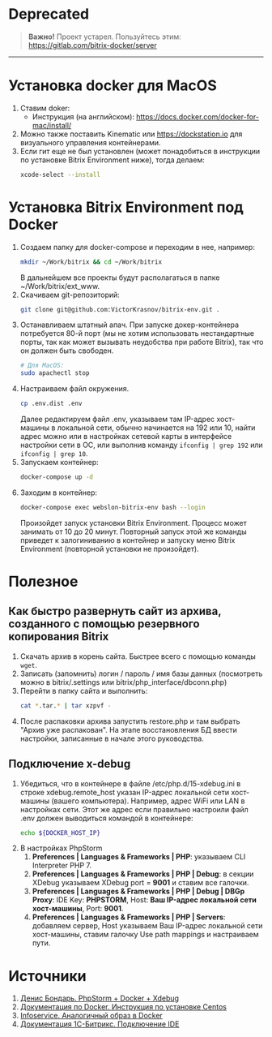 # Deprecated

> **Важно!** Проект устарел. Пользуйтесь этим: https://gitlab.com/bitrix-docker/server

---

# Установка docker для MacOS

1.  Ставим doker:
    - Инструкция (на английском): https://docs.docker.com/docker-for-mac/install/
1.  Можно также поставить Kinematic или https://dockstation.io для визуального управления контейнерами.
1.  Если гит еще не был установлен (может понадобиться в инструкции по установке Bitrix Environment ниже), тогда делаем:
    ```bash
    xcode-select --install
    ```

# Установка Bitrix Environment под Docker

1.  Создаем папку для docker-compose и переходим в нее, например:
    ```bash
    mkdir ~/Work/bitrix && cd ~/Work/bitrix
    ```
    В дальнейшем все проекты будут располагаться в папке ~/Work/bitrix/ext_www.
1.  Скачиваем git-репозиторий:
    ```bash
    git clone git@github.com:VictorKrasnov/bitrix-env.git .
    ```
1.  Останавливаем штатный апач. При запуске докер-контейнера потребуется 80-й порт (мы не хотим использовать нестандартные порты, так как может вызывать неудобства при работе Bitrix), так что он должен быть свободен.
    ```bash
    # Для MacOS:
    sudo apachectl stop
    ```
1.  Настраиваем файл окружения.
    ```bash
    cp .env.dist .env
    ```
    Далее редактируем файл .env, указываем там IP-адрес хост-машины в локальной сети, обычно начинается на 192 или 10, найти адрес можно или в настройках сетевой карты в интерфейсе настройки сети в ОС, или выполнив команду `ifconfig | grep 192` или `ifconfig | grep 10`.
1.  Запускаем контейнер:
    ```bash
    docker-compose up -d
    ```
1.  Заходим в контейнер:
    ```bash
    docker-compose exec webslon-bitrix-env bash --login
    ```
    Произойдет запуск установки Bitrix Environment. Процесс может занимать от 10 до 20 минут. Повторный запуск этой же команды приведет к залогиниванию в контейнер и запуску меню Bitrix Environment (повторной установки не произойдет).

# Полезное

## Как быстро развернуть сайт из архива, созданного с помощью резервного копирования Bitrix

1.  Скачать архив в корень сайта. Быстрее всего с помощью команды `wget`.
1.  Записать (запомнить) логин / пароль / имя базы данных (посмотреть можно в bitrix/.settings или bitrix/php_interface/dbconn.php)
1.  Перейти в папку сайта и выполнить:
    ```bash
    cat *.tar.* | tar xzpvf -
    ```
1.  После распаковки архива запустить restore.php и там выбрать "Архив уже распакован". На этапе восстановления БД ввести настройки, записанные в начале этого руководства.

## Подключение x-debug

1. Убедиться, что в контейнере в файле /etc/php.d/15-xdebug.ini в строке xdebug.remote_host указан IP-адрес локальной сети хост-машины (вашего компьютера). Например, адрес WiFi или LAN в настройках сети. Этот же адрес если правильно настроили файл .env должен выводиться командой в контейнере:
   ```bash
   echo ${DOCKER_HOST_IP}
   ```
1. В настройках PhpStorm
    1. **Preferences | Languages & Frameworks | PHP**: указываем CLI Interpreter PHP 7.
    1. **Preferences | Languages & Frameworks | PHP | Debug**: в секции XDebug указываем XDebug port = **9001** и ставим все галочки. 
    1. **Preferences | Languages & Frameworks | PHP | Debug | DBGp Proxy**: IDE Key: **PHPSTORM**, Host: **Ваш IP-адрес локальной сети хост-машины**, Port: **9001**.
    1. **Preferences | Languages & Frameworks | PHP | Servers**: добавляем сервер, Host указываем Ваш IP-адрес локальной сети хост-машины, ставим галочку Use path mappings и настраиваем пути.

# Источники
1. [Денис Бондарь. PhpStorm + Docker + Xdebug](https://blog.denisbondar.com/post/phpstorm_docker_xdebug)
1. [Документация по Docker. Инструкция по установке Centos](https://docs.docker.com/samples/library/centos/)
1. [Infoservice. Аналогичный образ в Docker](https://bitbucket.org/Infoservice_web/bitrix-env7-docker/)
1. [Документация 1С-Битрикс. Подключение IDE](https://dev.1c-bitrix.ru/learning/course/index.php?COURSE_ID=37&LESSON_ID=8901&LESSON_PATH=3908.8809.8877.8901)
